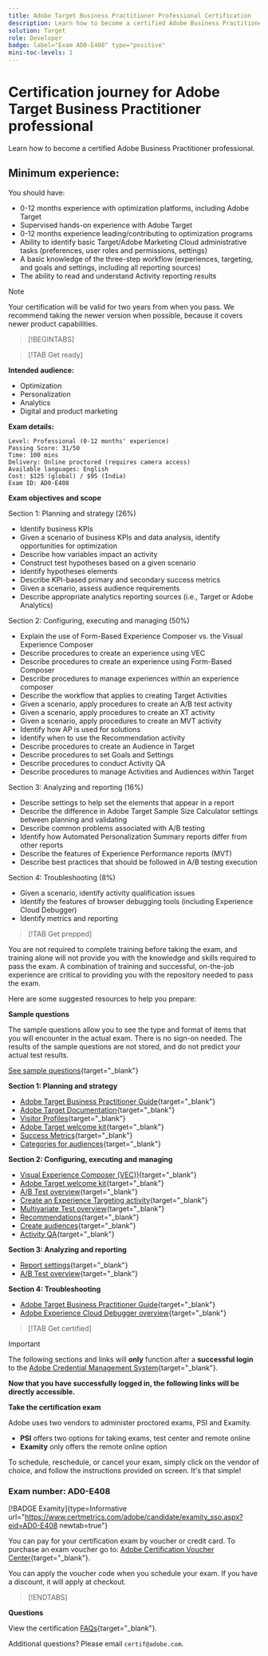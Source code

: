 ```yaml
---
title: Adobe Target Business Practitioner Professional Certification
description: Learn how to become a certified Adobe Business Practitioner professional.
solution: Target
role: Developer
badge: label="Exam AD0-E408" type="positive"
mini-toc-levels: 1
---
```

# Certification journey for Adobe Target Business Practitioner professional

Learn how to become a certified Adobe Business Practitioner professional.

## Minimum experience:

You should have:

* 0-12 months experience with optimization platforms, including Adobe Target
* Supervised hands-on experience with Adobe Target
* 0-12 months experience leading/contributing to optimization programs
* Ability to identify basic Target/Adobe Marketing Cloud administrative tasks (preferences, user roles and permissions, settings)
* A basic knowledge of the three-step workflow (experiences, targeting, and goals and settings, including all reporting sources)
* The ability to read and understand Activity reporting results

>[!NOTE]
>
>Your certification will be valid for two years from when you pass. We recommend taking the newer version when possible, because it covers newer product capabilities.

>[!BEGINTABS]

>[!TAB Get ready]

**Intended audience:**

* Optimization
* Personalization
* Analytics
* Digital and product marketing

**Exam details:**

```
Level: Professional (0-12 months' experience)
Passing Score: 31/50
Time: 100 mins
Delivery: Online proctored (requires camera access)
Available languages: English
Cost: $125 (global) / $95 (India)
Exam ID: AD0-E408

```

**Exam objectives and scope**

Section 1: Planning and strategy (26%)

* Identify business KPIs
* Given a scenario of business KPIs and data analysis, identify opportunities for optimization
* Describe how variables impact an activity
* Construct test hypotheses based on a given scenario
* Identify hypotheses elements
* Describe KPI-based primary and secondary success metrics
* Given a scenario, assess audience requirements
* Describe appropriate analytics reporting sources (i.e., Target or Adobe Analytics)

Section 2: Configuring, executing and managing (50%)

* Explain the use of Form-Based Experience Composer vs. the Visual Experience Composer
* Describe procedures to create an experience using VEC
* Describe procedures to create an experience using Form-Based Composer
* Describe procedures to manage experiences within an experience composer
* Describe the workflow that applies to creating Target Activities
* Given a scenario, apply procedures to create an A/B test activity
* Given a scenario, apply procedures to create an XT activity
* Given a scenario, apply procedures to create an MVT activity
* Identify how AP is used for solutions
* Identify when to use the Recommendation activity
* Describe procedures to create an Audience in Target
* Describe procedures to set Goals and Settings
* Describe procedures to conduct Activity QA
* Describe procedures to manage Activities and Audiences within Target

Section 3: Analyzing and reporting (16%)

* Describe settings to help set the elements that appear in a report
* Describe the difference in Adobe Target Sample Size Calculator settings between planning and validating
* Describe common problems associated with A/B testing
* Identify how Automated Personalization Summary reports differ from other reports
* Describe the features of Experience Performance reports (MVT)
* Describe best practices that should be followed in A/B testing execution

Section 4: Troubleshooting (8%)

* Given a scenario, identify activity qualification issues
* Identify the features of browser debugging tools (including Experience Cloud Debugger)
* Identify metrics and reporting

>[!TAB Get prepped]

You are not required to complete training before taking the exam, and training alone will not provide you with the knowledge and skills required to pass the exam. A combination of training and successful, on-the-job experience are critical to providing you with the repository needed to pass the exam.

Here are some suggested resources to help you prepare:

**Sample questions**

The sample questions allow you to see the type and format of items that you will encounter in the actual exam. There is no sign-on needed. The results of the sample questions are not stored, and do not predict your actual test results.

[See sample questions](https://scorpion.caveon.com/launchpad/ad0-e408-adobe-target-business-practitioner-professional-copy-5axknr){target="_blank"}

**Section 1: Planning and strategy**

* [Adobe Target Business Practitioner Guide](https://experienceleague.adobe.com/docs/target/using/target-home.html?lang=en){target="_blank"}
* [Adobe Target Documentation](https://experienceleague.adobe.com/docs/target.html?lang=en){target="_blank"}
* [Visitor Profiles](https://experienceleague.adobe.com/docs/target/using/audiences/visitor-profiles/visitor-profile.html?lang=en){target="_blank"}
* [Adobe Target welcome kit](https://experienceleague.adobe.com/docs/target/using/introduction/welcome/target-welcome-kit.html?lang=en){target="_blank"}
* [Success Metrics](https://experienceleague.adobe.com/docs/target/using/activities/success-metrics/success-metrics.html?lang=en){target="_blank"}
* [Categories for audiences](https://experienceleague.adobe.com/docs/target/using/audiences/create-audiences/categories-audiences/target-rules.html?lang=en){target="_blank"}

**Section 2: Configuring, executing and managing**

* [Visual Experience Composer (VEC))](https://experienceleague.adobe.com/docs/target/using/experiences/vec/visual-experience-composer.html?lang=en){target="_blank"}
* [Adobe Target welcome kit](https://experienceleague.adobe.com/docs/target/using/introduction/welcome/target-welcome-kit.html?lang=en){target="_blank"}
* [A/B Test overview](https://experienceleague.adobe.com/docs/target/using/activities/abtest/test-ab.html?lang=en){target="_blank"}
* [Create an Experience Targeting activity](https://experienceleague.adobe.com/docs/target/using/activities/experience-targeting/create-targeting/xt-create.html?lang=en){target="_blank"}
* [Multivariate Test overview](https://experienceleague.adobe.com/docs/target/using/activities/multivariate-test/multivariate-testing.html?lang=en){target="_blank"}
* [Recommendations](https://experienceleague.adobe.com/docs/target/using/recommendations/recommendations.html?lang=en){target="_blank"}
* [Create audiences](https://experienceleague.adobe.com/docs/target/using/audiences/create-audiences/audiences.html?lang=en){target="_blank"}
* [Activity QA](https://experienceleague.adobe.com/docs/target/using/activities/activity-qa/activity-qa.html?lang=en){target="_blank"}

**Section 3: Analyzing and reporting**

* [Report settings](https://experienceleague.adobe.com/docs/target/using/reports/settings/report-settings.html?lang=en){target="_blank"}
* [A/B Test overview](https://experienceleague.adobe.com/docs/target/using/activities/abtest/test-ab.html?lang=en){target="_blank"}

**Section 4: Troubleshooting**

* [Adobe Target Business Practitioner Guide](https://experienceleague.adobe.com/docs/target/using/target-home.html?lang=en){target="_blank"}
* [Adobe Experience Cloud Debugger overview](https://experienceleague.adobe.com/docs/debugger/using/experience-cloud-debugger.html?lang=en){target="_blank"}

>[!TAB Get certified]

>[!IMPORTANT]
>
>The following sections and links will **only** function after a **successful login** to the [Adobe Credential Management System](http://www.certmetrics.com/adobe){target="_blank"}. 

**Now that you have successfully logged in, the following links will be directly accessible.**

**Take the certification exam**

Adobe uses two vendors to administer proctored exams, PSI and Examity. 

* **PSI** offers two options for taking exams, test center and remote online
* **Examity** only offers the remote online option

To schedule, reschedule, or cancel your exam, simply click on the vendor of choice, and follow the instructions provided on screen. It's that simple!

### Exam number: AD0-E408

[!BADGE Examity]{type=Informative url="https://www.certmetrics.com/adobe/candidate/examity_sso.aspx?eid=AD0-E408 newtab=true"}

You can pay for your certification exam by voucher or credit card. To purchase an exam voucher go to: [Adobe Certification Voucher Center](https://market.xvoucher.com/adobe/global){target="_blank"}. 

You can apply the voucher code when you schedule your exam. If you have a discount, it will apply at checkout.

>[!ENDTABS]

**Questions**

View the certification [FAQs](https://experienceleague.corp.adobe.com/docs/certification/certification/faq.html?lang=en){target="_blank"}.

Additional questions? Please email `certif@adobe.com`.
